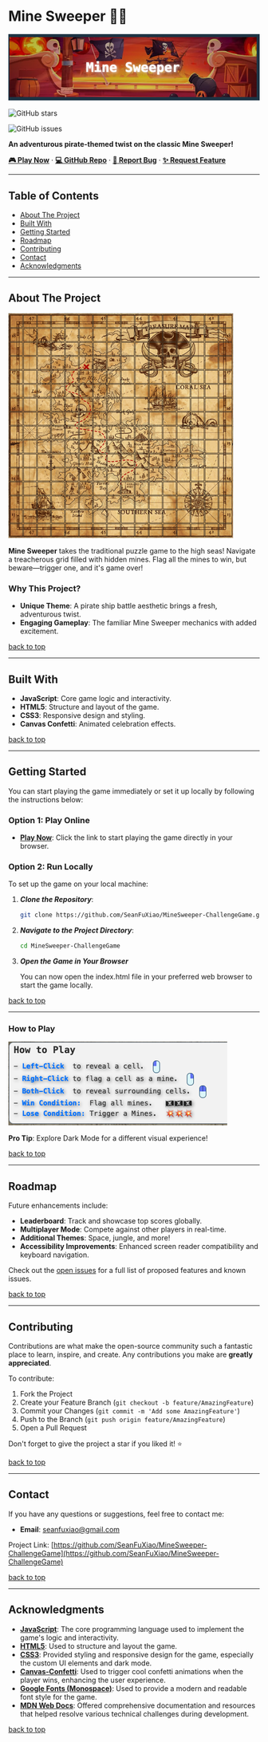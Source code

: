 # Mine Sweeper 🏴‍☠️

![Mine Sweeper Logo](./Minesweeper-logo.png)

![GitHub stars](https://img.shields.io/github/stars/SeanFuXiao/MineSweeper-ChallengeGame?style=social)

![GitHub issues](https://img.shields.io/github/issues/SeanFuXiao/MineSweeper-ChallengeGame)


**An adventurous pirate-themed twist on the classic Mine Sweeper!**

[**🎮 Play Now**](https://seanfuxiao.github.io/MineSweeper-ChallengeGame/) · [**💻 GitHub Repo**](https://github.com/SeanFuXiao/MineSweeper-ChallengeGame.git) · [**🐞 Report Bug**](https://github.com/SeanFuXiao/MineSweeper-ChallengeGame/issues) · [**✨ Request Feature**](https://github.com/SeanFuXiao/MineSweeper-ChallengeGame/issues)

---

## Table of Contents

- [About The Project](#about-the-project)
- [Built With](#built-with)
- [Getting Started](#getting-started)
- [Roadmap](#roadmap)
- [Contributing](#contributing)
- [Contact](#contact)
- [Acknowledgments](#acknowledgments)

---

## About The Project

![Game Screenshot](./game-screenshot.png)

**Mine Sweeper** takes the traditional puzzle game to the high seas! Navigate a treacherous grid filled with hidden mines. Flag all the mines to win, but beware—trigger one, and it's game over!

### Why This Project?

- **Unique Theme**: A pirate ship battle aesthetic brings a fresh, adventurous twist.
- **Engaging Gameplay**: The familiar Mine Sweeper mechanics with added excitement.

[back to top](#table-of-contents)

---

## Built With

- **JavaScript**: Core game logic and interactivity.
- **HTML5**: Structure and layout of the game.
- **CSS3**: Responsive design and styling.
- **Canvas Confetti**: Animated celebration effects.

[back to top](#table-of-contents)

---

## Getting Started

You can start playing the game immediately or set it up locally by following the instructions below:

### Option 1: Play Online

- **[Play Now](https://seanfuxiao.github.io/MineSweeper-ChallengeGame/)**: Click the link to start playing the game directly in your browser.

### Option 2: Run Locally

To set up the game on your local machine:

1. ***Clone the Repository***:
   ```bash
   git clone https://github.com/SeanFuXiao/MineSweeper-ChallengeGame.git
   ```


2. ***Navigate to the Project Directory***:
   ```bash
   cd MineSweeper-ChallengeGame
   ```

3. ***Open the Game in Your Browser***

   You can now open the index.html file in your preferred web browser to   start the game locally.



[back to top](#table-of-contents)

---

### How to Play


![How to Play](./game-howtoplay.png)

**Pro Tip**: Explore Dark Mode for a different visual experience!

[back to top](#table-of-contents)

---

## Roadmap

Future enhancements include:

- **Leaderboard**: Track and showcase top scores globally.
- **Multiplayer Mode**: Compete against other players in real-time.
- **Additional Themes**: Space, jungle, and more!
- **Accessibility Improvements**: Enhanced screen reader compatibility and keyboard navigation.

Check out the [open issues](https://github.com/SeanFuXiao/MineSweeper-ChallengeGame/issues) for a full list of proposed features and known issues.

[back to top](#table-of-contents)

---

## Contributing

Contributions are what make the open-source community such a fantastic place to learn, inspire, and create. Any contributions you make are **greatly appreciated**.

To contribute:

1. Fork the Project
2. Create your Feature Branch (`git checkout -b feature/AmazingFeature`)
3. Commit your Changes (`git commit -m 'Add some AmazingFeature'`)
4. Push to the Branch (`git push origin feature/AmazingFeature`)
5. Open a Pull Request

Don't forget to give the project a star if you liked it! ⭐

[back to top](#table-of-contents)

---

## Contact

If you have any questions or suggestions, feel free to contact me:

- **Email**: [seanfuxiao@gmail.com](mailto:seanfuxiao@gmail.com)

Project Link: [https://github.com/SeanFuXiao/MineSweeper-ChallengeGame](https://github.com/SeanFuXiao/MineSweeper-ChallengeGame)


[back to top](#table-of-contents)

---

## Acknowledgments


- **[JavaScript](https://developer.mozilla.org/en-US/docs/Web/JavaScript)**: The core programming language used to implement the game's logic and interactivity.
- **[HTML5](https://developer.mozilla.org/en-US/docs/Web/Guide/HTML/HTML5)**: Used to structure and layout the game.
- **[CSS3](https://developer.mozilla.org/en-US/docs/Web/CSS)**: Provided styling and responsive design for the game, especially the custom UI elements and dark mode.
- **[Canvas-Confetti](https://www.npmjs.com/package/canvas-confetti)**: Used to trigger cool confetti animations when the player wins, enhancing the user experience.
- **[Google Fonts (Monospace)](https://fonts.google.com/)**: Used to provide a modern and readable font style for the game.
- **[MDN Web Docs](https://developer.mozilla.org/en-US/docs/Web)**: Offered comprehensive documentation and resources that helped resolve various technical challenges during development.



[back to top](#table-of-contents)
